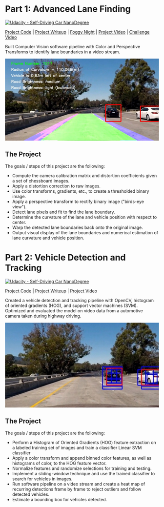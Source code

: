# Part 1: Advanced Lane Finding
[![Udacity - Self-Driving Car NanoDegree](https://s3.amazonaws.com/udacity-sdc/github/shield-carnd.svg)](http://www.udacity.com/drive)

[Project Code](https://github.com/jquickgh/CarND-Advanced-Lane-Lines/blob/master/P4_Final.ipynb)  |  [Project Writeup](https://github.com/jquickgh/CarND-Advanced-Lane-Lines/blob/master/README.ipynb)  |  [Foggy Night](https://youtu.be/52CN__qzXDM)  |  [Project Video](https://youtu.be/b2WBX3jGyy4)  |  [Challenge Video](https://youtu.be/W-ZhO3uXfJs) 

Built Computer Vision software pipeline with Color and Perspective Transforms to identify lane boundaries in a video stream.

[//]: # (Image References)

[im02]: ./test1017x_4.jpg "Advanced Lane Finding"

![alt text][im02]

The Project
---

The goals / steps of this project are the following:

* Compute the camera calibration matrix and distortion coefficients given a set of chessboard images.
* Apply a distortion correction to raw images.
* Use color transforms, gradients, etc., to create a thresholded binary image.
* Apply a perspective transform to rectify binary image ("birds-eye view").
* Detect lane pixels and fit to find the lane boundary.
* Determine the curvature of the lane and vehicle position with respect to center.
* Warp the detected lane boundaries back onto the original image.
* Output visual display of the lane boundaries and numerical estimation of lane curvature and vehicle position.

# Part 2: Vehicle Detection and Tracking
[![Udacity - Self-Driving Car NanoDegree](https://s3.amazonaws.com/udacity-sdc/github/shield-carnd.svg)](http://www.udacity.com/drive)

[Project Code](https://github.com/jquickgh/CarND-Vehicle-Detection/blob/master/P5_Final.ipynb)  |  [Project Writeup](https://github.com/jquickgh/self-driving-car-engineer-nd/blob/master/p5-vehicle-detection-and-tracking/README.ipynb)  |  [Project Video](https://www.youtube.com/watch?v=7h1iv-9sqys)

Created a vehicle detection and tracking pipeline with OpenCV, histogram of oriented gradients (HOG), and support vector machines (SVM). Optimized and evaluated the model on video data from a automotive camera taken during highway driving.

[//]: # (Image References)

[im01]: ./test1017x_5_large.jpg "Vehicle Detection"

![alt text][im01]

The Project
---

The goals / steps of this project are the following:

* Perform a Histogram of Oriented Gradients (HOG) feature extraction on a labeled training set of images and train a classifier Linear SVM classifier
* Apply a color transform and append binned color features, as well as histograms of color, to the HOG feature vector. 
* Normalize features and randomize selections for training and testing.
* Implement a sliding-window technique and use the trained classifier to search for vehicles in images.
* Run software pipeline on a video stream and create a heat map of recurring detections frame by frame to reject outliers and follow detected vehicles.
* Estimate a bounding box for vehicles detected.


